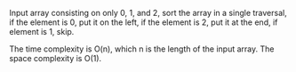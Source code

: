   Input array consisting on only 0, 1, and 2, sort the array in a single traversal, if the element is 0, put it on the left, if the element is 2, put it at the end, if element is 1, skip.
  
  The time complexity is O(n), which n is the length of the input array.
  The space complexity is O(1).
